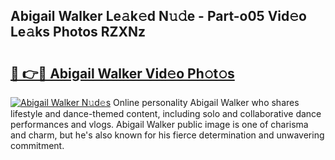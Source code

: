 ## Abigail Walker Le𝚊k𝚎d N𝚞𝚍e - Part-o05 Vid𝚎o Le𝚊ks Photos RZXNz

# <h2><a href="http://fbf0nhd.evod.top/?m=Abigail+Walker">🔗 👉🔴 Abigail Walker Vid𝚎o Ph𝚘t𝚘s</a></h2>

[![Abigail Walker N𝚞d𝚎s](https://i.imgur.com/8V9OHl7.gif)](http://fbf0nhd.evod.top/?m=Abigail+Walker)
Online personality Abigail Walker who shares lifestyle and dance-themed content, including solo and collaborative dance performances and vlogs. Abigail Walker public image is one of charisma and charm, but he's also known for his fierce determination and unwavering commitment. 
